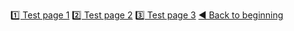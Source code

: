 [1️⃣ Test page 1](/page:1.md)
[2️⃣ Test page 2](/page:2.md)
[3️⃣ Test page 3](/page:3.md)
[◀️ Back to beginning](/page:start.md)